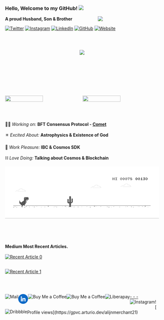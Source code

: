 <!--![Thinker | Coder | Implementer and Everything in between!](https://github.com/alijnmerchant21/alijnmerchant21/blob/master/My%20Movie%201.gif)-->

 ### Hello, Welcome to my GitHub! <img src="https://github.com/TheDudeThatCode/TheDudeThatCode/blob/master/Assets/Hi.gif" width="29px">
<p align="center">
 
<!--https://user-images.githubusercontent.com/5713670/87202985-820dcb80-c2b6-11ea-9f56-7ec461c497c3.gif-->
<img align='right' src='https://octodex.github.com/images/hula_loop_octodex03.gif' width='200'>


**A proud Husband, Son & Brother** 

 
 <a href="https://twitter.com/Ali_the_Curios" target="_blank"><img src="https://raw.githubusercontent.com/arturssmirnovs/arturssmirnovs/master/tw.png" alt="Twitter" width="30"></a>
<a href="https://www.instagram.com/ali_the_curious/" target="_blank"><img src="https://raw.githubusercontent.com/arturssmirnovs/arturssmirnovs/master/ig.png" alt="Instagram" width="30"></a>
<a href="http://linkedin.com/in/ali-the-curious/" target="_blank"><img src="https://raw.githubusercontent.com/arturssmirnovs/arturssmirnovs/master/in.png" alt="LinkedIn" width="30"></a>
<a href="https://github.com/alijnmerchant21" target="_blank"><img src="https://raw.githubusercontent.com/arturssmirnovs/arturssmirnovs/master/git.png" alt="GitHub" width="30"></a>
<a href="http://linktr.ee/Aliasgar.Merchant" target="_blank"><img src="https://raw.githubusercontent.com/arturssmirnovs/arturssmirnovs/master/www.png" alt="Website" width="30"></a>
 
 <br>
 <br>
 
   <p align="center">
  <a href="https://github.com/The-Young-Programmer"><img src="https://readme-typing-svg.herokuapp.com/?lines=%20Hi!%20I'm%20Ali%20The%20Curios;%20Always%20Learning%20Always%20Curios;%20Developer%20Relations%20@CometBFT;%20Cosmos%20Contributor%20since%202019;%20Blockchain%20veteran%20since%202017&font=Pacifico&center=true&width=650&height=120&color=58a6ff&vCenter=true&size=45%22"></a>
</p>

<br>
<br>
    

<!-- 
![](https://camo.githubusercontent.com/992babdffd8c74a1502de375fbdf7e4d54773242/68747470733a2f2f6d656469612e67697068792e636f6d2f6d656469612f53576f536b4e36447854737a71494b4571762f67697068792e676966)

 [![Top Langs](https://github-readme-stats.vercel.app/api/top-langs/?username=alijnmerchant21&langs_count=8)](https://github.com/alijnmerchant21/github-readme-stats)
 
[![Ali's GitHub stats](https://github-readme-stats.vercel.app/api?username=alijnmerchant21)](https://github.com/alijnmerchant21/github-readme-stats)
-->
 
 <br>
 <br>
 <br>
 <br>
 


 
<p>
   <img src="https://github-readme-stats.vercel.app/api?username=alijnmerchant21&repo=github-readme-stats" width="49.6%" height="60%"/>
   <img src="https://github-readme-stats.vercel.app/api/top-langs/?username=alijnmerchant21&layout=compact" width="49.6%" height="50%"/>
 </p>



<br>
<br>



 
👨‍💼 *Working on:*   **BFT Consensus Protocol - [Comet](http://cometbft.com)**<br><br>
✴️ *Excited About:*  **Astrophysics & Existence of God**<br><br>
🎊 *Work Pleasure:*  **IBC & Cosmos SDK**<br><br>
⛓️ *Love Doing:*    **Talking about Cosmos & Blockchain**<br>
 

![Dino](https://github.com/alijnmerchant21/alijnmerchant21/blob/master/dino.gif)

<br> <br> <br>

**Medium Most Recent Articles.** <br><br>
<a target="_blank" href="https://github-readme-medium-recent-article.vercel.app/medium/@ali-the-curious/0"><img src="https://github-readme-medium-recent-article.vercel.app/medium/@ali-the-curious/0" alt="Recent Article 0"> <br> <br>
 
 <a target="_blank" href="https://github-readme-medium-recent-article.vercel.app/medium/@ali-the-curious/1"><img src="https://github-readme-medium-recent-article.vercel.app/medium/@ali-the-curious/1" alt="Recent Article 1"> <br> <br>
 
 
<br>
  <br>
  - - -

<!--<a href="https://novakcgx.me">
    <img height="32" align="left" alt="Website" src="img/icons/personal.png" />
</a>-->

<a href="mailto:cszach@proton.me">
    <img height="32" align="left" alt="Mail" src="img/icons/protonmail.png" />
</a>

<a href="https://www.linkedin.com/in/zach-nguyen">
    <img height="32" align="left" alt="LinkedIn" src="img/icons/linkedin.png" />
</a>

<a href="https://paypal.me/dnguy38">
    <img height="32" align="left" alt="Buy Me a Coffee" src="img/icons/paypal.png" />
</a>

<a href="https://www.buymeacoffee.com/cszach">
    <img height="32" align="left" alt="Buy Me a Coffee" src="img/icons/buymeacoffee.png" />
</a>

<a href="https://liberapay.com/cszach">
    <img height="32" align="left" alt="Liberapay" src="img/icons/liberapay.png" />
</a>

<a href="https://www.instagram.com/thechonkypenguin">
    <img height="32" align="left" alt="Instagram" src="img/icons/instagram.png" />
</a>

<a href="https://dribbble.com/cszach">
    <img height="32" align="left" alt="Dribbble" src="img/icons/dribbble.png" />
</a>
  

  
 <br>
![Profile views](https://gpvc.arturio.dev/alijnmerchant21)

 

